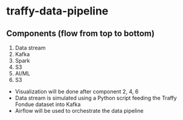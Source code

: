 # traffy-data-pipeline

## Components (flow from top to bottom)
1. Data stream
2. Kafka
3. Spark
4. S3
5. AI/ML
6. S3

- Visualization will be done after component 2, 4, 6
- Data stream is simulated using a Python script feeding the Traffy Fondue dataset into Kafka 
- Airflow will be used to orchestrate the data pipeline